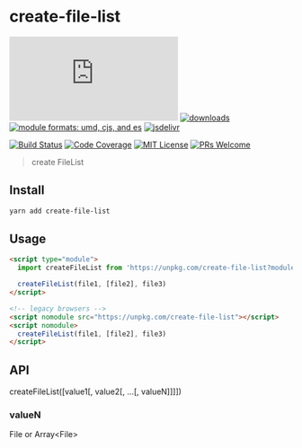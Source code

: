 # create-file-list

[![gzip size](http://img.badgesize.io/https://unpkg.com/create-file-list/lib/create-file-list.min.mjs?compression=gzip&label=gzip%20size&style=flat-square)](https://unpkg.com/create-file-list/lib/)
[![downloads](https://img.shields.io/npm/dm/create-file-list.svg?style=flat-square)](https://www.npmtrends.com/create-file-list)
[![module formats: umd, cjs, and es](https://img.shields.io/badge/module%20formats-umd%2C%20cjs%2C%20es-green.svg?style=flat-square)](https://unpkg.com/create-file-list/lib/)
[![jsdelivr](https://data.jsdelivr.com/v1/package/npm/create-file-list/badge)](https://www.jsdelivr.com/package/npm/create-file-list)

[![Build Status](https://img.shields.io/travis/fisker/create-file-list.svg?style=flat-square)](https://travis-ci.org/fisker/create-file-list)
[![Code Coverage](https://img.shields.io/codecov/c/github/fisker/create-file-list.svg?style=flat-square)](https://codecov.io/github/fisker/create-file-list)
[![MIT License](https://img.shields.io/npm/l/create-file-list.svg?style=flat-square)](https://github.com/fisker/create-file-list/blob/master/license)
[![PRs Welcome](https://img.shields.io/badge/PRs-welcome-brightgreen.svg?style=flat-square)](http://makeapullrequest.com)

> create FileList

## Install

```sh
yarn add create-file-list
```

## Usage

```html
<script type="module">
  import createFileList from 'https://unpkg.com/create-file-list?module'

  createFileList(file1, [file2], file3)
</script>

<!-- legacy browsers -->
<script nomodule src="https://unpkg.com/create-file-list"></script>
<script nomodule>
  createFileList(file1, [file2], file3)
</script>
```

## API

createFileList([value1[, value2[, ...[, valueN]]]])

### valueN

File or Array&lt;File&gt;

